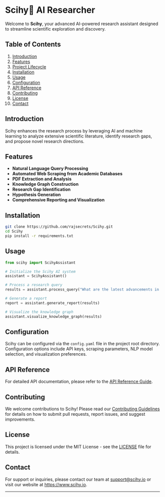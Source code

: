 # Scihy👋 AI Researcher 

Welcome to **Scihy**, your advanced AI-powered research assistant designed to streamline scientific exploration and discovery.

## Table of Contents
1. [Introduction](#introduction)
2. [Features](#features)
3. [Project Lifecycle](project_lifecycle.md)
4. [Installation](#installation)
5. [Usage](#usage)
6. [Configuration](#configuration)
7. [API Reference](#api-reference)
8. [Contributing](#contributing)
9. [License](#license)
10. [Contact](#contact)

## Introduction

Scihy enhances the research process by leveraging AI and machine learning to analyze extensive scientific literature, identify research gaps, and propose novel research directions.

## Features

- **Natural Language Query Processing**
- **Automated Web Scraping from Academic Databases**
- **PDF Extraction and Analysis**
- **Knowledge Graph Construction**
- **Research Gap Identification**
- **Hypothesis Generation**
- **Comprehensive Reporting and Visualization**





## Installation

```bash
git clone https://github.com/rajsecrets/Scihy.git
cd Scihy
pip install -r requirements.txt
```

## Usage

```python
from scihy import ScihyAssistant

# Initialize the Scihy AI system
assistant = ScihyAssistant()

# Process a research query
results = assistant.process_query("What are the latest advancements in quantum computing?")

# Generate a report
report = assistant.generate_report(results)

# Visualize the knowledge graph
assistant.visualize_knowledge_graph(results)
```

## Configuration

Scihy can be configured via the `config.yaml` file in the project root directory. Configuration options include API keys, scraping parameters, NLP model selection, and visualization preferences.

## API Reference

For detailed API documentation, please refer to the [API Reference Guide](https://scihy.docs.com/api).

## Contributing

We welcome contributions to Scihy! Please read our [Contributing Guidelines](CONTRIBUTING.md) for details on how to submit pull requests, report issues, and suggest improvements.

## License

This project is licensed under the MIT License - see the [LICENSE](LICENSE) file for details.

## Contact

For support or inquiries, please contact our team at support@scihy.io or visit our website at https://www.scihy.io.

---
